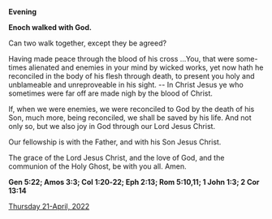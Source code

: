 **Evening**

**Enoch walked with God.**
 
Can two walk together, except they be agreed?
 
Having made peace through the blood of his cross ...You, that were some-times alienated and enemies in your mind by wicked works, yet now hath he reconciled in the body of his flesh through death, to present you holy and unblameable and unreproveable in his sight. -- In Christ Jesus ye who sometimes were far off are made nigh by the blood of Christ.
 
If, when we were enemies, we were reconciled to God by the death of his Son, much more, being reconciled, we shall be saved by his life. And not only so, but we also joy in God through our Lord Jesus Christ.
 
Our fellowship is with the Father, and with his Son Jesus Christ.
 
The grace of the Lord Jesus Christ, and the love of God, and the communion of the Holy Ghost, be with you all. Amen.  

**Gen 5:22; Amos 3:3; Col 1:20‑22; Eph 2:13; Rom 5:10,11; 1 John 1:3; 2 Cor 13:14**

[Thursday 21-April, 2022](https://t.me/daily_light)
